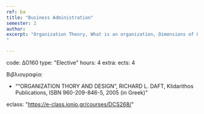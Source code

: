 ```yaml
---
ref: ba
title: "Business Administration"
semester: 2
author: 
excerpt: "Organization Theory, What is an organization, Dimensions of Organization Design, Organization Strategy, Fitting Design/ Goals to Strategy, Effectiveness vs. Efficiency,  Types of Organization Structure, Information and Communication Systems for Management Decision Making, Information Quality impact on  Decision Making, RFID-enabled Business Processes etc.
"

---
```


code: ΔΟ160
type: "Elective"
hours: 4
extra: 
ects: 4

Βιβλιογραφία: 
  - ““ORGANIZATION THORY AND DESIGN”, RICHARD L. DAFT, Klidarithos Publications, ISBN 960-209-846-5, 2005 (in Greek)"
  
eclass: "https://e-class.ionio.gr/courses/DCS268/"
